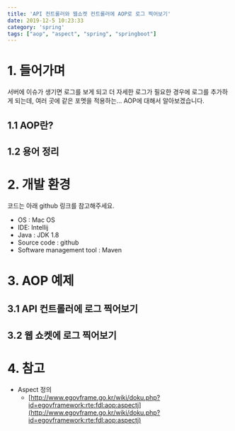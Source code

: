 ```yaml
---
title: 'API 컨트롤러와 웹쇼켓 컨트롤러에 AOP로 로그 찍어보기'
date: 2019-12-5 10:23:33
category: 'spring'
tags: ["aop", "aspect", "spring", "springboot"]
---
```


# 1. 들어가며

서버에 이슈가 생기면 로그를 보게 되고 더 자세한 로그가 필요한 경우에 로그를 추가하게 되는데, 여러 곳에 같은 포멧을 적용하는... AOP에 대해서 알아보겠습니다. 

## 1.1 AOP란?



## 1.2 용어 정리



# 2. 개발 환경

코드는 아래 github 링크를 참고해주세요. 

* OS : Mac OS
* IDE: Intellij
* Java : JDK 1.8
* Source code : github
* Software management tool : Maven

# 3. AOP 예제

## 3.1 API 컨트롤러에 로그 찍어보기



## 3.2 웹 쇼켓에 로그 찍어보기

# 4. 참고

* Aspect 정의
	* [http://www.egovframe.go.kr/wiki/doku.php?id=egovframework:rte:fdl:aop:aspectj](http://www.egovframe.go.kr/wiki/doku.php?id=egovframework:rte:fdl:aop:aspectj)
